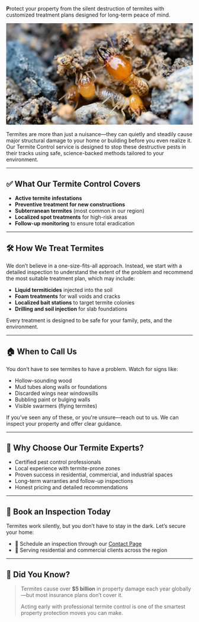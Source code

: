 **P**rotect your property from the silent destruction of termites with customized treatment plans designed for long-term peace of mind.

![Termite Control Banner](/images/services/tpc_srvc_5.png)

Termites are more than just a nuisance—they can quietly and steadily cause major structural damage to your home or building before you even realize it. Our Termite Control service is designed to stop these destructive pests in their tracks using safe, science-backed methods tailored to your environment.

---

## ✅ What Our Termite Control Covers

- **Active termite infestations**  
- **Preventive treatment for new constructions**  
- **Subterranean termites** (most common in our region)  
- **Localized spot treatments** for high-risk areas  
- **Follow-up monitoring** to ensure total eradication

---

## 🛠 How We Treat Termites

We don’t believe in a one-size-fits-all approach. Instead, we start with a detailed inspection to understand the extent of the problem and recommend the most suitable treatment plan, which may include:

- **Liquid termiticides** injected into the soil  
- **Foam treatments** for wall voids and cracks  
- **Localized bait stations** to target termite colonies  
- **Drilling and soil injection** for slab foundations  

Every treatment is designed to be safe for your family, pets, and the environment.

---

## 🏠 When to Call Us

You don’t have to see termites to have a problem. Watch for signs like:

- Hollow-sounding wood  
- Mud tubes along walls or foundations  
- Discarded wings near windowsills  
- Bubbling paint or bulging walls  
- Visible swarmers (flying termites)

If you’ve seen any of these, or you're unsure—reach out to us. We can inspect your property and offer clear guidance.

---

## 👷 Why Choose Our Termite Experts?

- Certified pest control professionals  
- Local experience with termite-prone zones  
- Proven success in residential, commercial, and industrial spaces  
- Long-term warranties and follow-up inspections  
- Honest pricing and detailed recommendations  

---

## 📅 Book an Inspection Today

Termites work silently, but you don’t have to stay in the dark. Let’s secure your home:

- 📝 Schedule an inspection through our [Contact Page](/#contact)  
- 📍 Serving residential and commercial clients across the region  

---

## 📌 Did You Know?

> Termites cause over **$5 billion** in property damage each year globally—but most insurance plans don’t cover it.  
>  
> Acting early with professional termite control is one of the smartest property protection moves you can make.
